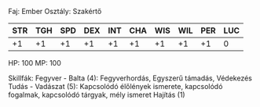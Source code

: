 Faj: Ember
Osztály: Szakértő

| STR | TGH | SPD | DEX | INT | CHA | WIS | WIL | PER | LUC |
| --- | --- | --- | --- | --- | --- | --- | --- | --- | --- |
| +1  | +1  | +1  | +1  | +1  | +1  | +1  | +1  | +1  | 0   |
HP: 100
MP: 100

Skillfák:
Fegyver - Balta (4): Fegyverhordás, Egyszerű támadás, Védekezés
Tudás - Vadászat (5): Kapcsolódó élőlények ismerete, kapcsolódó fogalmak, kapcsolódó tárgyak, mély ismeret
Hajítás (1)